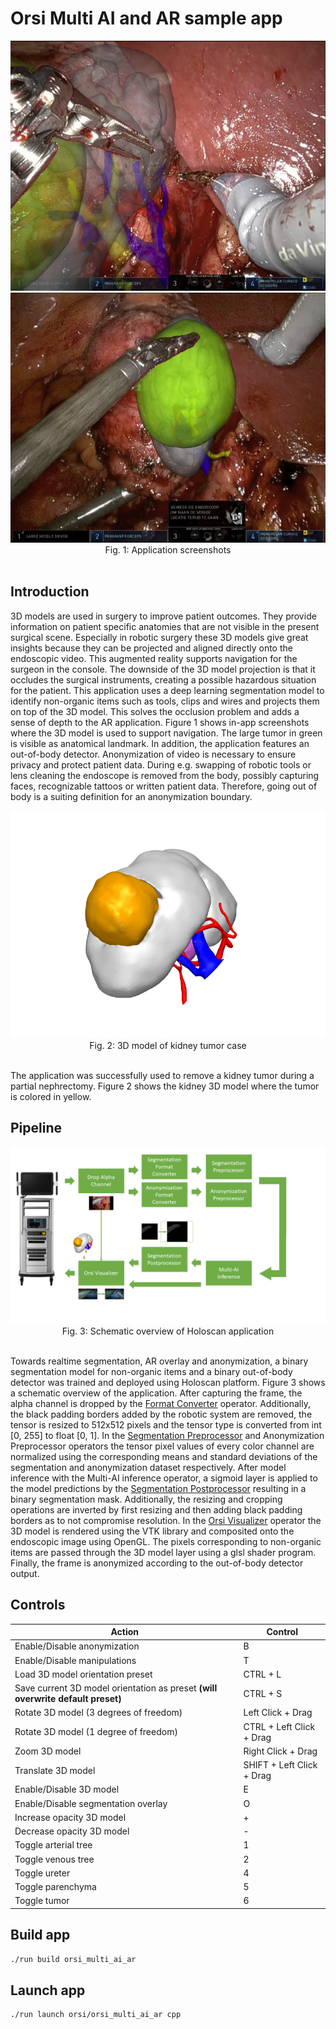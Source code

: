 # Orsi Multi AI and AR sample app



<center> <img src="./docs/multi_ai_1.png" width="650" height="400"> <img src="./docs/multi_ai_2.png" width="650" height="400"></center>
<center> Fig. 1: Application screenshots  </center><br>

## Introduction

3D models are used in surgery to improve patient outcomes. They provide information on patient specific anatomies that are not visible in the present surgical scene. Especially in robotic surgery these 3D models give great insights because they can be projected and aligned directly onto the endoscopic video. This augmented reality supports navigation for the surgeon in the console. The downside of the 3D model projection is that it occludes the surgical instruments, creating a possible hazardous situation for the patient. This application uses a deep learning segmentation model to identify non-organic items such as tools, clips and wires and projects them on top of the 3D model. This solves the occlusion problem and adds a sense of depth to the AR application. Figure 1 shows in-app screenshots where the 3D model is used to support navigation. The large tumor in green is visible as anatomical landmark.  In addition, the application features an out-of-body detector. Anonymization of video is necessary to ensure privacy and protect patient data. During e.g. swapping of robotic tools or lens cleaning the endoscope is removed from the body, possibly capturing faces, recognizable tattoos or written patient data. Therefore, going out of body is a suiting definition for an anonymization boundary.


<center> <img src="./docs/3D model.png" ></center>
<center> Fig. 2: 3D model of kidney tumor case </center><br>

The application was successfully used to remove a kidney tumor during a partial nephrectomy. Figure 2 shows the kidney 3D model where the tumor is colored in yellow.

## Pipeline

<center> <img src="./docs/multiai_pipeline.png" ></center>
<center> Fig. 3: Schematic overview of Holoscan application </center><br>

Towards realtime segmentation, AR overlay and anonymization, a binary segmentation model for non-organic items and a binary out-of-body detector was trained and deployed using Holoscan platform. Figure 3 shows a schematic overview of the application. After capturing the frame, the alpha channel is dropped by the [Format Converter](/operators/orsi/orsi_format_converter/format_converter.cpp) operator. Additionally, the black padding borders added by the robotic system are removed, the tensor is resized to 512x512 pixels and the tensor type is converted from int [0, 255] to float [0, 1]. In the [Segmentation Preprocessor](/operators/orsi/orsi_segmentation_preprocessor/segmentation_preprocessor.cpp) and Anonymization Preprocessor operators the tensor pixel values of every color channel are normalized using the corresponding means and standard deviations of the segmentation and anonymization dataset respectively. After model inference with the Multi-AI inference operator, a sigmoid layer is applied to the model predictions by the [Segmentation Postprocessor](/operators/orsi/orsi_segmentation_postprocessor/segmentation_postprocessor.cpp) resulting in a binary segmentation mask. Additionally, the resizing and cropping operations are inverted by first resizing and then adding black padding borders as to not compromise resolution. In the [Orsi Visualizer](/operators/orsi/orsi_visualizer/orsi_visualizer.cpp) operator the 3D model is rendered using the VTK library and composited onto the endoscopic image using OpenGL. The pixels corresponding to non-organic items are passed through the 3D model layer using a glsl shader program. Finally, the frame is anonymized according to the out-of-body detector output.


##  Controls

| Action | Control |
| -------- | ------- |
| Enable/Disable anonymization | B |
| Enable/Disable manipulations | T |
| Load 3D model orientation preset | CTRL + L |
| Save current 3D model orientation as preset **(will overwrite default preset)** | CTRL + S |
| Rotate 3D model (3 degrees of freedom)  | Left Click + Drag |
| Rotate 3D model (1 degree of freedom) | CTRL + Left Click + Drag |
| Zoom 3D model | Right Click + Drag |
| Translate 3D  model | SHIFT + Left Click + Drag |
| Enable/Disable 3D model | E |
| Enable/Disable segmentation overlay | O |
| Increase opacity 3D model | + |
| Decrease opacity 3D model | - |
| Toggle arterial tree | 1 |
| Toggle venous tree | 2 |
| Toggle ureter | 4 |
| Toggle parenchyma | 5 |
| Toggle tumor | 6 |

## Build app

```bash
./run build orsi_multi_ai_ar
```

## Launch app

```bash
./run launch orsi/orsi_multi_ai_ar cpp
```
